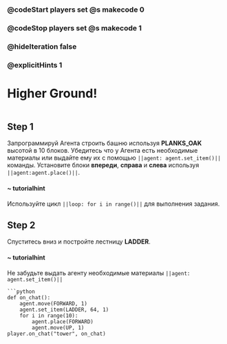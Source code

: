 ### @codeStart players set @s makecode 0
### @codeStop players set @s makecode 1

### @hideIteration false 
### @explicitHints 1


# Higher Ground!
```python
```

## Step 1
Запрограммируй Агента строить башню используя **PLANKS_OAK** высотой в 10 блоков. Убедитесь что у Агента есть необходимые материалы или выдайте ему их с помощью ``||agent: agent.set_item()||`` команды. Установите блоки **впереди**, **справа** и **слева** используя ``||agent:agent.place()||``.

#### ~ tutorialhint 
Используйте цикл ``||loop: for i in range()||`` для выполнения задания.

## Step 2
Спуститесь вниз и постройте лестницу **LADDER**.

#### ~ tutorialhint 
Не забудьте выдать агенту необходимые материалы ``||agent: agent.set_item()||``


```ghost
```python
def on_chat():
    agent.move(FORWARD, 1)
    agent.set_item(LADDER, 64, 1)
    for i in range(10):
        agent.place(FORWARD)
        agent.move(UP, 1)
player.on_chat("tower", on_chat)

``` 
